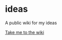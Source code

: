 ideas
=====

A public wiki for my ideas


[Take me to the wiki](https://github.com/danielchatfield/ideas/wiki)

<div onmouseover=alert('test')>
<script></script>
</div>
